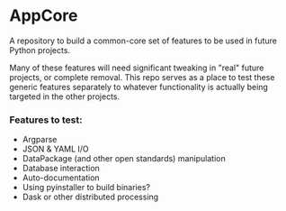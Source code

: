 # AppCore

A repository to build a common-core set of features to be used in future Python projects.

Many of these features will need significant tweaking in "real" future projects, or complete removal. This repo serves as a place to test these generic features separately to whatever functionality is actually being targeted in the other projects.

### Features to test:
 - Argparse
 - JSON & YAML I/O
 - DataPackage (and other open standards) manipulation
 - Database interaction
 - Auto-documentation
 - Using pyinstaller to build binaries?
 - Dask or other distributed processing
